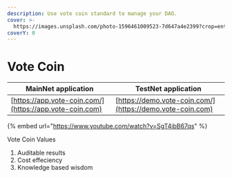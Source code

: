 ```yaml
---
description: Use vote coin standard to manage your DAO.
cover: >-
  https://images.unsplash.com/photo-1596461009523-7d647a4e2399?crop=entropy&cs=srgb&fm=jpg&ixid=MnwxOTcwMjR8MHwxfHNlYXJjaHwzfHx3aXNkb218ZW58MHx8fHwxNjM4NDc2MTY3&ixlib=rb-1.2.1&q=85
coverY: 0
---
```


# Vote Coin

| MainNet application                                     | TestNet application                                       |
| ------------------------------------------------------- | --------------------------------------------------------- |
| [https://app.vote-coin.com/](https://app.vote-coin.com) | [https://demo.vote-coin.com/](https://demo.vote-coin.com) |

{% embed url="https://www.youtube.com/watch?v=SgT4ibB67qs" %}

Vote Coin Values

1. Auditable results
2. Cost effeciency
3. Knowledge based wisdom
